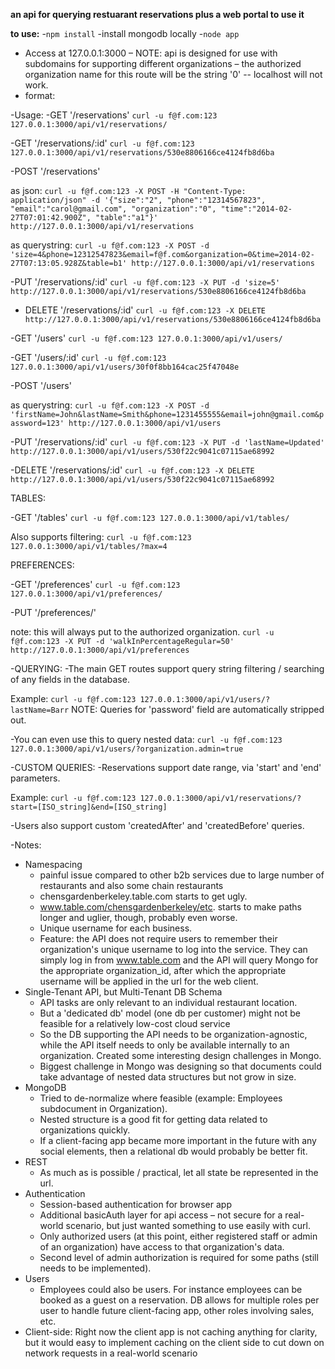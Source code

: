 **an api for querying restuarant reservations plus a web portal to use it**

**to use:**
-`npm install`
-install mongodb locally
-`node app`
- Access at 127.0.0.1:3000 – NOTE: api is designed for use with subdomains for supporting different organizations – the authorized organization name for this route will be the string '0' -- localhost will not work.
- format:

-Usage:
-GET '/reservations'
`curl -u f@f.com:123 127.0.0.1:3000/api/v1/reservations/`

-GET '/reservations/:id'
`curl -u f@f.com:123 127.0.0.1:3000/api/v1/reservations/530e8806166ce4124fb8d6ba`

-POST '/reservations'

as json:
`curl -u f@f.com:123 -X POST -H "Content-Type: application/json" -d '{"size":"2", "phone":"12314567823", "email":"carol@gmail.com", "organization":"0", "time":"2014-02-27T07:01:42.900Z", "table":"a1"}' http://127.0.0.1:3000/api/v1/reservations`

as querystring:
`curl -u f@f.com:123 -X POST -d 'size=4&phone=12312547823&email=f@f.com&organization=0&time=2014-02-27T07:13:05.928Z&table=b1' http://127.0.0.1:3000/api/v1/reservations`

-PUT '/reservations/:id'
`curl -u f@f.com:123 -X PUT -d 'size=5' http://127.0.0.1:3000/api/v1/reservations/530e8806166ce4124fb8d6ba`


- DELETE '/reservations/:id'
`curl -u f@f.com:123 -X DELETE http://127.0.0.1:3000/api/v1/reservations/530e8806166ce4124fb8d6ba`


-GET '/users'
`curl -u f@f.com:123 127.0.0.1:3000/api/v1/users/`

-GET '/users/:id'
`curl -u f@f.com:123 127.0.0.1:3000/api/v1/users/30f0f8bb164cac25f47048e`

-POST '/users'

as querystring:
`curl -u f@f.com:123 -X POST -d 'firstName=John&lastName=Smith&phone=1231455555&email=john@gmail.com&password=123' http://127.0.0.1:3000/api/v1/users`

-PUT '/reservations/:id'
`curl -u f@f.com:123 -X PUT -d 'lastName=Updated' http://127.0.0.1:3000/api/v1/users/530f22c9041c07115ae68992`


-DELETE '/reservations/:id'
`curl -u f@f.com:123 -X DELETE http://127.0.0.1:3000/api/v1/users/530f22c9041c07115ae68992`

TABLES:

-GET '/tables'
`curl -u f@f.com:123 127.0.0.1:3000/api/v1/tables/`

Also supports filtering:
`curl -u f@f.com:123 127.0.0.1:3000/api/v1/tables/?max=4`


PREFERENCES:

-GET '/preferences'
`curl -u f@f.com:123 127.0.0.1:3000/api/v1/preferences/`


-PUT '/preferences/'

note: this will always put to the authorized organization.
`curl -u f@f.com:123 -X PUT -d 'walkInPercentageRegular=50' http://127.0.0.1:3000/api/v1/preferences`


-QUERYING:
-The main GET routes support query string filtering / searching of any fields in the database.

Example:
`curl -u f@f.com:123 127.0.0.1:3000/api/v1/users/?lastName=Barr`
NOTE: Queries for 'password' field are automatically stripped out.

-You can even use this to query nested data:
`curl -u f@f.com:123 127.0.0.1:3000/api/v1/users/?organization.admin=true`

-CUSTOM QUERIES:
-Reservations support date range, via 'start' and 'end' parameters.

Example:
`curl -u f@f.com:123 127.0.0.1:3000/api/v1/reservations/?start=[ISO_string]&end=[ISO_string]`

-Users also support custom 'createdAfter' and 'createdBefore' queries.


-Notes:
  * Namespacing
      * painful issue compared to other b2b services due to large number of restaurants and also some chain restaurants
      * chensgardenberkeley.table.com starts to get ugly.
      * www.table.com/chensgardenberkeley/etc. starts to make paths longer and uglier, though, probably even worse.
      * Unique username for each business.
      * Feature: the API does not require users to remember their organization's unique username to log into the service. They can simply log in from www.table.com and the API will query Mongo for the appropriate organization_id, after which the appropriate username will be applied in the url for the web client.
   * Single-Tenant API, but Multi-Tenant DB Schema
      * API tasks are only relevant to an individual restaurant location.
      * But a 'dedicated db' model (one db per customer) might not be feasible for a relatively low-cost cloud service
      * So the DB supporting the API needs to be organization-agnostic, while the API itself needs to only be available internally to an organization. Created some interesting design challenges in Mongo.
      * Biggest challenge in Mongo was designing so that documents could take advantage of nested data structures but not grow in size.
   * MongoDB
      * Tried to de-normalize where feasible (example: Employees subdocument in Organization).
      * Nested structure is a good fit for getting data related to organizations quickly.
      * If a client-facing app became more important in the future with any social elements, then a relational db would probably be  better fit.
   * REST
      * As much as is possible / practical, let all state be represented in the url.
   * Authentication
      * Session-based authentication for browser app
      * Additional basicAuth layer for api access – not secure for a real-world scenario, but just wanted something to use easily with curl.
      * Only authorized users (at this point, either registered staff or admin of an organization) have access to that organization's data.
      * Second level of admin authorization is required for some paths (still needs to be implemented).
   * Users
      * Employees could also be users. For instance employees can be booked as a guest on a reservation.  DB allows for multiple roles per user to handle future client-facing app, other roles involving sales, etc.
   * Client-side: Right now the client app is not caching anything for clarity, but it would easy to implement caching on the client side to cut down on network requests in a real-world scenario
